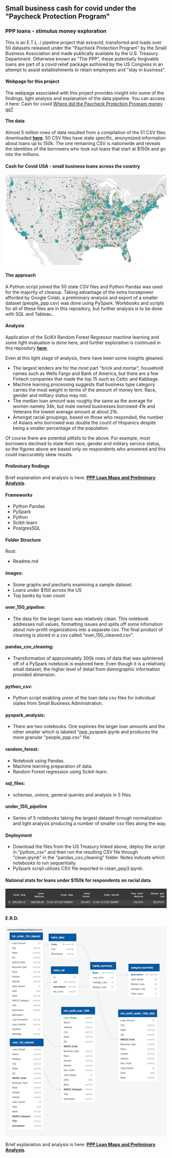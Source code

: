 ## Small business cash for covid under the "Paycheck Protection Program"

### PPP loans - stimulus money exploration
This is an E.T.L. / pipeline project that extractd, transformd and loads over 50 datasets released under the "Paycheck Protection Program" by the Small Business Association and made publically available by the U.S. Treasury Department. Otherwise known as "The PPP", these potentially forgivable loans are part of a covid relief package authored by the US Congress in an attempt to assist establishments to retain employees and "stay in business". 

#### Webpage for this project
The webpage associated with this project provides insight into some of the findings, light analysis and explanation of the data pipeline. You can access it here: 
Cash for covid <a href="https://sherirosalia.github.io/cash_for_covid_clean_machine/">Where did the Paycheck Protection Program money go?</a>

#### The data 
Almost 5 million rows of data resulted from a compilation of the 51 CSV files downloaded <a href='https://home.treasury.gov/policy-issues/cares-act/assistance-for-small-businesses/sba-paycheck-protection-program-loan-level-data'><strong>here</strong></a>. 50 CSV files have state specific, anonymized information about loans up to 150k. The one remaining CSV is nationwide and reveals the identities of the borrowers who took out loans that start at $150k and go into the millions.

#### Cash for Covid USA - small business loans across the country
![](images/gender_usa.png)


#### The approach
A Python script joined the 50 state CSV files and Python Pandas was used for the majority of cleanup. Taking advantage of the extra horsepower afforded by Google Colab, a preliminary analysis and export of a smaller dataset (people_ppp.csv) was done using PySpark. Workbooks and scripts for all of these files are in this repository, but further analysis is to be done with SQL and Tableau..

#### Analysis
Application of the SciKit Random Forest Regressor machine learning and some light evaluation is done here, and further exploration is continued in this repository <a href='https://github.com/sherirosalia/cash_for_covid_deep_dive'><strong>here</strong></a>.

Even at this light stage of analysis, there have been some insights gleaned.
- The largest lenders are for the most part "brick and mortar", household names such as Wells Fargo and Bank of America, but there are a few Fintech companies that made the top 15 such as Celtic and Kabbage. 
- Machine learning processing suggests that business type category carries the most weight in terms of the amount of money lent. Race, gender and military status may not.
- The median loan amount was roughly the same as the average for women namely 34k, but male owned businesses borrowed 41k and Veterans the lowest average amount at about 21k. 
- Amongst racial groupings, based on those who responded, the number of Asians who borrowed was double the count of Hispanics despite being a smaller percentage of the population. 

Of course there are potential pitfalls to the above. For example, most borrowers declined to state their race, gender and military service status, so the figures above are based only on respondents who answered and this could inaccurately skew results. 

#### Preliminary findings
Brief explanation and analysis is here:  <a href='https://sherirosalia.github.io/cash_for_covid_clean_machine_pipeline/'><strong>PPP Loan Maps and Preliminary Analysis</strong></a>.

#### Frameworks
- Python Pandas
- PySpark
- Python
- Scikit-learn
- PostgresSQL

#### Folder Structure
Root:
- Readme.md
#### images:
- Some graphs and piecharts examining a sample dataset.
- Loans under $150 across the US
- Top banks by loan count
#### over_150_pipeline:
- The data for the larger loans was relatively clean. This notebook addresses null 
values, formatting issues and splits off some infomation about non-profit organizations into a separate csv. The final product of cleaning is stored in a csv called "over_150_cleaned.csv".
#### pandas_csv_cleaning:
- Transformation of approximately 300k rows of data that was splintered off of a PySpark notebook is explored here. Even though it is a relatively small dataset, the higher level of detail from demographic information provided dimension.
#### python_csv:
- Python script enabling union of the loan data csv files for individual states from Small Business Administration.
#### pyspark_analysis:
-  There are two notebooks. One explores the larger loan amounts and the other smaller which is labeled "ppp_pyspark.ipynb and produces the more granular "people_ppp.csv" file.
#### random_forest:
- Notebook using Pandas.
- Machine learning preparation of data.
- Random Forest regression using Scikit-learn.

#### sql_files:
- schemas, unions, general queries and analysis in 5 files.


#### under_150_pipeline
- Series of 5 notebooks taking the largest dataset through normalization and light analysis producing a number of smaller csv files along the way.


#### Deployment
- Download the files from the US Treasury linked above, deploy the script in "python_csv" and then run the resulting CSV file through "clean.ipynb" in the "pandas_csv_cleaning" folder. Notes indicate which notebooks to run sequentially. 
- PySpark script utilizes CSV file exported in clean_ppp3.ipynb.

#### National stats for loans under $150k for respondents on racial data
![statistics on smaller loans](docs/images/nat_small_stats.png)

#### E.R.D.
![SQL E.R.D.](docs/images/ERD.png)

Brief explanation and analysis is here:  <a href='https://sherirosalia.github.io/cash_for_covid_clean_machine_pipeline/'><strong>PPP Loan Maps and Preliminary Analysis</strong></a>.
